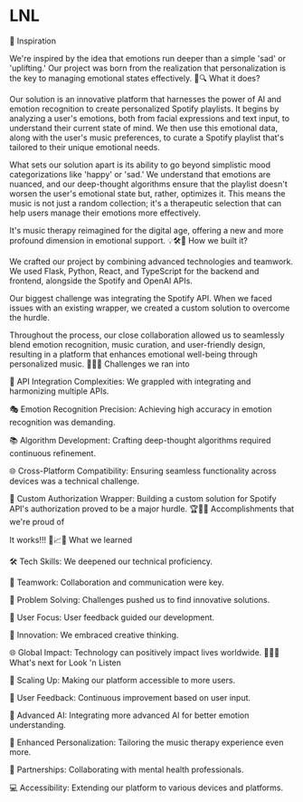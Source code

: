 # LNL
 
🌟 Inspiration

We're inspired by the idea that emotions run deeper than a simple 'sad' or 'uplifting.' Our project was born from the realization that personalization is the key to managing emotional states effectively.
🤯🔍 What it does?

Our solution is an innovative platform that harnesses the power of AI and emotion recognition to create personalized Spotify playlists. It begins by analyzing a user's emotions, both from facial expressions and text input, to understand their current state of mind. We then use this emotional data, along with the user's music preferences, to curate a Spotify playlist that's tailored to their unique emotional needs.

What sets our solution apart is its ability to go beyond simplistic mood categorizations like 'happy' or 'sad.' We understand that emotions are nuanced, and our deep-thought algorithms ensure that the playlist doesn't worsen the user's emotional state but, rather, optimizes it. This means the music is not just a random collection; it's a therapeutic selection that can help users manage their emotions more effectively.

It's music therapy reimagined for the digital age, offering a new and more profound dimension in emotional support.
💡🛠💎 How we built it?

We crafted our project by combining advanced technologies and teamwork. We used Flask, Python, React, and TypeScript for the backend and frontend, alongside the Spotify and OpenAI APIs.

Our biggest challenge was integrating the Spotify API. When we faced issues with an existing wrapper, we created a custom solution to overcome the hurdle.

Throughout the process, our close collaboration allowed us to seamlessly blend emotion recognition, music curation, and user-friendly design, resulting in a platform that enhances emotional well-being through personalized music.
🧩🤔💡 Challenges we ran into

🔌 API Integration Complexities: We grappled with integrating and harmonizing multiple APIs.

🎭 Emotion Recognition Precision: Achieving high accuracy in emotion recognition was demanding.

📚 Algorithm Development: Crafting deep-thought algorithms required continuous refinement.

🌐 Cross-Platform Compatibility: Ensuring seamless functionality across devices was a technical challenge.

🔑 Custom Authorization Wrapper: Building a custom solution for Spotify API's authorization proved to be a major hurdle.
🏆🥇🎉 Accomplishments that we're proud of

It works!!!
🧐📈🔎 What we learned

🛠 Tech Skills: We deepened our technical proficiency.

🤝 Teamwork: Collaboration and communication were key.

🚧 Problem Solving: Challenges pushed us to find innovative solutions.

🌟 User Focus: User feedback guided our development.

🚀 Innovation: We embraced creative thinking.

🌐 Global Impact: Technology can positively impact lives worldwide.
🌟👥🚀 What's next for Look 'n Listen

🚀 Scaling Up: Making our platform accessible to more users.

🔄 User Feedback: Continuous improvement based on user input.

🧠 Advanced AI: Integrating more advanced AI for better emotion understanding.

🎵 Enhanced Personalization: Tailoring the music therapy experience even more.

🤝 Partnerships: Collaborating with mental health professionals.

💻 Accessibility: Extending our platform to various devices and platforms.
